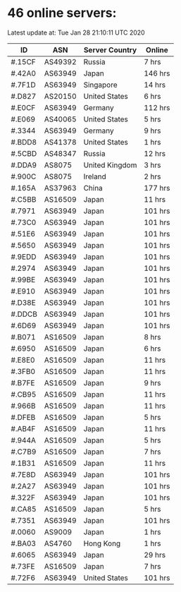 # 46 online servers:

Latest update at: Tue Jan 28 21:10:11 UTC 2020

| ID | ASN | Server Country | Online |
| -- | --- | -------------- | ------ |
| #.15CF | AS49392 | Russia | 7 hrs |
| #.42A0 | AS63949 | Japan | 146 hrs |
| #.7F1D | AS63949 | Singapore | 14 hrs |
| #.D827 | AS20150 | United States | 6 hrs |
| #.E0CF | AS63949 | Germany | 112 hrs |
| #.E069 | AS40065 | United States | 5 hrs |
| #.3344 | AS63949 | Germany | 9 hrs |
| #.BDD8 | AS41378 | United States | 1 hrs |
| #.5CBD | AS48347 | Russia | 12 hrs |
| #.DDA9 | AS8075 | United Kingdom | 3 hrs |
| #.900C | AS8075 | Ireland | 2 hrs |
| #.165A | AS37963 | China | 177 hrs |
| #.C5BB | AS16509 | Japan | 11 hrs |
| #.7971 | AS63949 | Japan | 101 hrs |
| #.73C0 | AS63949 | Japan | 101 hrs |
| #.51E6 | AS63949 | Japan | 101 hrs |
| #.5650 | AS63949 | Japan | 101 hrs |
| #.9EDD | AS63949 | Japan | 101 hrs |
| #.2974 | AS63949 | Japan | 101 hrs |
| #.99BE | AS63949 | Japan | 101 hrs |
| #.E910 | AS63949 | Japan | 101 hrs |
| #.D38E | AS63949 | Japan | 101 hrs |
| #.DDCB | AS63949 | Japan | 101 hrs |
| #.6D69 | AS63949 | Japan | 101 hrs |
| #.B071 | AS16509 | Japan | 8 hrs |
| #.6950 | AS16509 | Japan | 6 hrs |
| #.E8E0 | AS16509 | Japan | 11 hrs |
| #.3FB0 | AS16509 | Japan | 11 hrs |
| #.B7FE | AS16509 | Japan | 9 hrs |
| #.CB95 | AS16509 | Japan | 11 hrs |
| #.966B | AS16509 | Japan | 11 hrs |
| #.DFEB | AS16509 | Japan | 5 hrs |
| #.AB4F | AS16509 | Japan | 11 hrs |
| #.944A | AS16509 | Japan | 5 hrs |
| #.C7B9 | AS16509 | Japan | 7 hrs |
| #.1B31 | AS16509 | Japan | 11 hrs |
| #.7E8D | AS63949 | Japan | 101 hrs |
| #.2A27 | AS63949 | Japan | 101 hrs |
| #.322F | AS63949 | Japan | 101 hrs |
| #.CA85 | AS16509 | Japan | 5 hrs |
| #.7351 | AS63949 | Japan | 101 hrs |
| #.0060 | AS9009 | Japan | 1 hrs |
| #.BA03 | AS4760 | Hong Kong | 1 hrs |
| #.6065 | AS63949 | Japan | 29 hrs |
| #.73FE | AS16509 | Japan | 7 hrs |
| #.72F6 | AS63949 | United States | 101 hrs |


